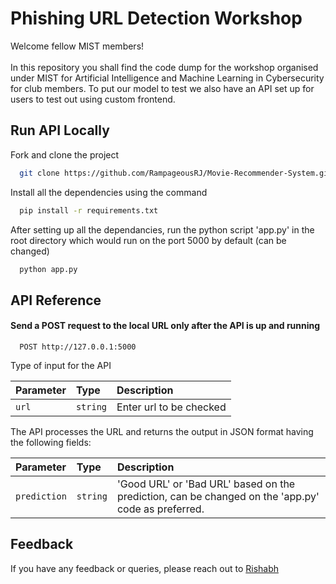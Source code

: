 
# Phishing URL Detection Workshop

Welcome fellow MIST members!\
\
In this repository you shall find the code dump for the workshop organised under MIST for Artificial Intelligence and Machine Learning in Cybersecurity for club members. To put our model to test we also have an API set up for users to test out using custom frontend. 


## Run API Locally

Fork and clone the project

```bash
  git clone https://github.com/RampageousRJ/Movie-Recommender-System.git
```


Install all the  dependencies using the command

```bash
  pip install -r requirements.txt
```

After setting up all the dependancies, run the python script 'app.py' in the root directory which would run on the port 5000 by default (can be changed)

```bash
  python app.py
```


## API Reference

#### Send a POST request to the local URL only after the API is up and running

```
  POST http://127.0.0.1:5000
````

Type of input for the API 

| Parameter | Type     | Description                       |
| :-------- | :------- | :-------------------------------- |
| `url`      | `string` | Enter url to be checked|

The API processes the URL and returns the output in JSON format having the following fields:


| Parameter | Type     | Description                       |
| :-------- | :------- | :-------------------------------- |
| `prediction`      | `string` | 'Good URL' or 'Bad URL' based on the prediction, can be changed on the 'app.py' code as preferred.|

## Feedback

If you have any feedback or queries, please reach out to [Rishabh](https://github.com/RampageousRJ)

